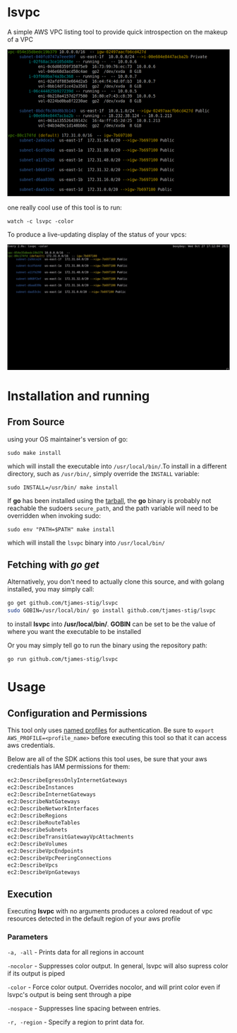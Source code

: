 # lsvpc
A simple AWS VPC listing tool to provide quick introspection on the makeup of a VPC

![basic example](./docs/graphics/lsvpc.png)

one really cool use of this tool is to run:
```
watch -c lsvpc -color
```

To produce a live-updating display of the status of your vpcs:

![lsvpc and watch](./docs/graphics/lsvpc_example.gif)

# Installation and running

## From Source

using your OS maintainer's version of go:

```
sudo make install
```

which will install the executable into `/usr/local/bin/`.To install in a different directory, such as `/usr/bin/`, simply override the `INSTALL` variable:

```
sudo INSTALL=/usr/bin/ make install
```

If **go** has been installed using the [tarball](https://golang.org/doc/install), the **go** binary is
probably not reachable the sudoers `secure_path`, and the path variable will need to be overridden when invoking sudo:

```
sudo env "PATH=$PATH" make install
```

which will install the `lsvpc` binary into `/usr/local/bin/`


## Fetching with *go get*

Alternatively, you don't need to actually clone this source, and with golang installed, you may simply call:

```bash
go get github.com/tjames-stig/lsvpc
sudo GOBIN=/usr/local/bin/ go install github.com/tjames-stig/lsvpc
```

to install **lsvpc** into **/usr/local/bin/**. **GOBIN** can be set to be the value of where you want the executable to be installed

Or you may simply tell go to run the binary using the repository path:

```
go run github.com/tjames-stig/lsvpc
```


# Usage

## Configuration and Permissions
This tool only uses [named profiles](https://docs.aws.amazon.com/cli/latest/userguide/cli-configure-profiles.html) for authentication.
Be sure to `export AWS_PROFILE=<profile_name>` before executing this tool so that it can access aws credentials.

Below are all of the SDK actions this tool uses, be sure that your aws credentials has IAM permissions for them:
```
ec2:DescribeEgressOnlyInternetGateways
ec2:DescribeInstances
ec2:DescribeInternetGateways
ec2:DescribeNatGateways
ec2:DescribeNetworkInterfaces
ec2:DescribeRegions
ec2:DescribeRouteTables
ec2:DescribeSubnets
ec2:DescribeTransitGatewayVpcAttachments
ec2:DescribeVolumes
ec2:DescribeVpcEndpoints
ec2:DescribeVpcPeeringConnections
ec2:DescribeVpcs
ec2:DescribeVpnGateways
```

## Execution

Executing **lsvpc** with no arguments produces a colored readout of vpc resources detected in the default region of your aws profile

### Parameters

`-a, -all`    - Prints data for all regions in account

`-nocolor`    - Suppresses color output. In general, lsvpc will also supress color if its output is piped

`-color`      - Force color output. Overrides nocolor, and will print color even if lsvpc's output is being sent through a pipe

`-nospace`    - Suppresses line spacing between entries.

`-r, -region` - Specify a region to print data for.
